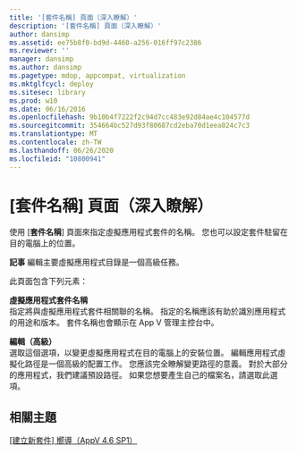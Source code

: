 ```yaml
---
title: '[套件名稱] 頁面（深入瞭解）'
description: '[套件名稱] 頁面（深入瞭解）'
author: dansimp
ms.assetid: ee75b8f0-bd9d-4460-a256-016ff97c2386
ms.reviewer: ''
manager: dansimp
ms.author: dansimp
ms.pagetype: mdop, appcompat, virtualization
ms.mktglfcycl: deploy
ms.sitesec: library
ms.prod: w10
ms.date: 06/16/2016
ms.openlocfilehash: 9b10b4f7222f2c94d7cc483e92d84ae4c104577d
ms.sourcegitcommit: 354664bc527d93f80687cd2eba70d1eea024c7c3
ms.translationtype: MT
ms.contentlocale: zh-TW
ms.lasthandoff: 06/26/2020
ms.locfileid: "10800941"
---
```

# [套件名稱] 頁面（深入瞭解）


使用 [**套件名稱**] 頁面來指定虛擬應用程式套件的名稱。 您也可以設定套件駐留在目的電腦上的位置。

**記事** 編輯主要虛擬應用程式目錄是一個高級任務。

 

此頁面包含下列元素：

<a href="" id="virtual-application-package-name"></a>**虛擬應用程式套件名稱**  
指定將與虛擬應用程式套件相關聯的名稱。 指定的名稱應該有助於識別應用程式的用途和版本。 套件名稱也會顯示在 App V 管理主控台中。

<a href="" id="edit--advanced-"></a>**編輯（高級）**  
選取這個選項，以變更虛擬應用程式在目的電腦上的安裝位置。 編輯應用程式虛擬化路徑是一個高級的配置工作。 您應該完全瞭解變更路徑的意義。 對於大部分的應用程式，我們建議預設路徑。 如果您想要產生自己的檔案名，請選取此選項。

## 相關主題


[[建立新套件] 嚮導（AppV 4.6 SP1）](create-new-package-wizard---appv-46-sp1-.md)

 

 





